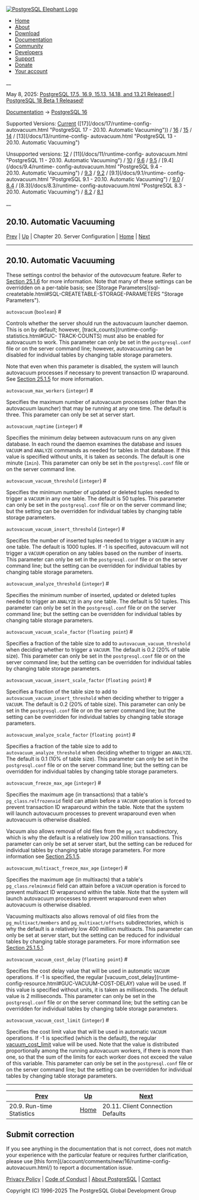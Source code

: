 [ ![PostgreSQL Elephant Logo](/media/img/about/press/elephant.png) ](/)

  * [Home](/ "Home")
  * [About](/about/ "About")
  * [Download](/download/ "Download")
  * [Documentation](/docs/ "Documentation")
  * [Community](/community/ "Community")
  * [Developers](/developer/ "Developers")
  * [Support](/support/ "Support")
  * [Donate](/about/donate/ "Donate")
  * [Your account](/account/ "Your account")

__

May 8, 2025: [ PostgreSQL 17.5, 16.9, 15.13, 14.18, and 13.21 Released! ](/about/news/postgresql-175-169-1513-1418-and-1321-released-3072/) | [ PostgreSQL 18 Beta 1 Released! ](/about/news/postgresql-18-beta-1-released-3070/)

[Documentation](/docs/ "Documentation") -> [PostgreSQL
16](/docs/16/index.html)

Supported Versions: [Current](/docs/current/runtime-config-autovacuum.html
"PostgreSQL 17 - 20.10. Automatic Vacuuming") ([17](/docs/17/runtime-config-
autovacuum.html "PostgreSQL 17 - 20.10. Automatic Vacuuming")) /
[16](/docs/16/runtime-config-autovacuum.html "PostgreSQL 16 - 20.10. Automatic
Vacuuming") / [15](/docs/15/runtime-config-autovacuum.html "PostgreSQL 15 -
20.10. Automatic Vacuuming") / [14](/docs/14/runtime-config-autovacuum.html
"PostgreSQL 14 - 20.10. Automatic Vacuuming") / [13](/docs/13/runtime-config-
autovacuum.html "PostgreSQL 13 - 20.10. Automatic Vacuuming")

Unsupported versions: [12](/docs/12/runtime-config-autovacuum.html "PostgreSQL
12 - 20.10. Automatic Vacuuming") / [11](/docs/11/runtime-config-
autovacuum.html "PostgreSQL 11 - 20.10. Automatic Vacuuming") /
[10](/docs/10/runtime-config-autovacuum.html "PostgreSQL 10 - 20.10. Automatic
Vacuuming") / [9.6](/docs/9.6/runtime-config-autovacuum.html "PostgreSQL 9.6 -
20.10. Automatic Vacuuming") / [9.5](/docs/9.5/runtime-config-autovacuum.html
"PostgreSQL 9.5 - 20.10. Automatic Vacuuming") / [9.4](/docs/9.4/runtime-
config-autovacuum.html "PostgreSQL 9.4 - 20.10. Automatic Vacuuming") /
[9.3](/docs/9.3/runtime-config-autovacuum.html "PostgreSQL 9.3 -
20.10. Automatic Vacuuming") / [9.2](/docs/9.2/runtime-config-autovacuum.html
"PostgreSQL 9.2 - 20.10. Automatic Vacuuming") / [9.1](/docs/9.1/runtime-
config-autovacuum.html "PostgreSQL 9.1 - 20.10. Automatic Vacuuming") /
[9.0](/docs/9.0/runtime-config-autovacuum.html "PostgreSQL 9.0 -
20.10. Automatic Vacuuming") / [8.4](/docs/8.4/runtime-config-autovacuum.html
"PostgreSQL 8.4 - 20.10. Automatic Vacuuming") / [8.3](/docs/8.3/runtime-
config-autovacuum.html "PostgreSQL 8.3 - 20.10. Automatic Vacuuming") /
[8.2](/docs/8.2/runtime-config-autovacuum.html "PostgreSQL 8.2 -
20.10. Automatic Vacuuming") / [8.1](/docs/8.1/runtime-config-autovacuum.html
"PostgreSQL 8.1 - 20.10. Automatic Vacuuming")

__

20.10. Automatic Vacuuming  
---  
[Prev](runtime-config-statistics.html "20.9. Run-time Statistics")  | [Up](runtime-config.html "Chapter 20. Server Configuration") | Chapter 20. Server Configuration | [Home](index.html "PostgreSQL 16.9 Documentation") |  [Next](runtime-config-client.html "20.11. Client Connection Defaults")  
  
* * *

## 20.10. Automatic Vacuuming #

These settings control the behavior of the _autovacuum_ feature. Refer to
[Section 25.1.6](routine-vacuuming.html#AUTOVACUUM "25.1.6. The Autovacuum
Daemon") for more information. Note that many of these settings can be
overridden on a per-table basis; see [Storage Parameters](sql-
createtable.html#SQL-CREATETABLE-STORAGE-PARAMETERS "Storage Parameters").

`autovacuum` (`boolean`)  #

    

Controls whether the server should run the autovacuum launcher daemon. This is
on by default; however, [track_counts](runtime-config-statistics.html#GUC-
TRACK-COUNTS) must also be enabled for autovacuum to work. This parameter can
only be set in the `postgresql.conf` file or on the server command line;
however, autovacuuming can be disabled for individual tables by changing table
storage parameters.

Note that even when this parameter is disabled, the system will launch
autovacuum processes if necessary to prevent transaction ID wraparound. See
[Section 25.1.5](routine-vacuuming.html#VACUUM-FOR-WRAPAROUND
"25.1.5. Preventing Transaction ID Wraparound Failures") for more information.

`autovacuum_max_workers` (`integer`)  #

    

Specifies the maximum number of autovacuum processes (other than the
autovacuum launcher) that may be running at any one time. The default is
three. This parameter can only be set at server start.

`autovacuum_naptime` (`integer`)  #

    

Specifies the minimum delay between autovacuum runs on any given database. In
each round the daemon examines the database and issues `VACUUM` and `ANALYZE`
commands as needed for tables in that database. If this value is specified
without units, it is taken as seconds. The default is one minute (`1min`).
This parameter can only be set in the `postgresql.conf` file or on the server
command line.

`autovacuum_vacuum_threshold` (`integer`)  #

    

Specifies the minimum number of updated or deleted tuples needed to trigger a
`VACUUM` in any one table. The default is 50 tuples. This parameter can only
be set in the `postgresql.conf` file or on the server command line; but the
setting can be overridden for individual tables by changing table storage
parameters.

`autovacuum_vacuum_insert_threshold` (`integer`)  #

    

Specifies the number of inserted tuples needed to trigger a `VACUUM` in any
one table. The default is 1000 tuples. If -1 is specified, autovacuum will not
trigger a `VACUUM` operation on any tables based on the number of inserts.
This parameter can only be set in the `postgresql.conf` file or on the server
command line; but the setting can be overridden for individual tables by
changing table storage parameters.

`autovacuum_analyze_threshold` (`integer`)  #

    

Specifies the minimum number of inserted, updated or deleted tuples needed to
trigger an `ANALYZE` in any one table. The default is 50 tuples. This
parameter can only be set in the `postgresql.conf` file or on the server
command line; but the setting can be overridden for individual tables by
changing table storage parameters.

`autovacuum_vacuum_scale_factor` (`floating point`)  #

    

Specifies a fraction of the table size to add to `autovacuum_vacuum_threshold`
when deciding whether to trigger a `VACUUM`. The default is 0.2 (20% of table
size). This parameter can only be set in the `postgresql.conf` file or on the
server command line; but the setting can be overridden for individual tables
by changing table storage parameters.

`autovacuum_vacuum_insert_scale_factor` (`floating point`)  #

    

Specifies a fraction of the table size to add to
`autovacuum_vacuum_insert_threshold` when deciding whether to trigger a
`VACUUM`. The default is 0.2 (20% of table size). This parameter can only be
set in the `postgresql.conf` file or on the server command line; but the
setting can be overridden for individual tables by changing table storage
parameters.

`autovacuum_analyze_scale_factor` (`floating point`)  #

    

Specifies a fraction of the table size to add to
`autovacuum_analyze_threshold` when deciding whether to trigger an `ANALYZE`.
The default is 0.1 (10% of table size). This parameter can only be set in the
`postgresql.conf` file or on the server command line; but the setting can be
overridden for individual tables by changing table storage parameters.

`autovacuum_freeze_max_age` (`integer`)  #

    

Specifies the maximum age (in transactions) that a table's
`pg_class`.`relfrozenxid` field can attain before a `VACUUM` operation is
forced to prevent transaction ID wraparound within the table. Note that the
system will launch autovacuum processes to prevent wraparound even when
autovacuum is otherwise disabled.

Vacuum also allows removal of old files from the `pg_xact` subdirectory, which
is why the default is a relatively low 200 million transactions. This
parameter can only be set at server start, but the setting can be reduced for
individual tables by changing table storage parameters. For more information
see [Section 25.1.5](routine-vacuuming.html#VACUUM-FOR-WRAPAROUND
"25.1.5. Preventing Transaction ID Wraparound Failures").

`autovacuum_multixact_freeze_max_age` (`integer`)  #

    

Specifies the maximum age (in multixacts) that a table's
`pg_class`.`relminmxid` field can attain before a `VACUUM` operation is forced
to prevent multixact ID wraparound within the table. Note that the system will
launch autovacuum processes to prevent wraparound even when autovacuum is
otherwise disabled.

Vacuuming multixacts also allows removal of old files from the
`pg_multixact/members` and `pg_multixact/offsets` subdirectories, which is why
the default is a relatively low 400 million multixacts. This parameter can
only be set at server start, but the setting can be reduced for individual
tables by changing table storage parameters. For more information see [Section
25.1.5.1](routine-vacuuming.html#VACUUM-FOR-MULTIXACT-WRAPAROUND
"25.1.5.1. Multixacts and Wraparound").

`autovacuum_vacuum_cost_delay` (`floating point`)  #

    

Specifies the cost delay value that will be used in automatic `VACUUM`
operations. If -1 is specified, the regular [vacuum_cost_delay](runtime-
config-resource.html#GUC-VACUUM-COST-DELAY) value will be used. If this value
is specified without units, it is taken as milliseconds. The default value is
2 milliseconds. This parameter can only be set in the `postgresql.conf` file
or on the server command line; but the setting can be overridden for
individual tables by changing table storage parameters.

`autovacuum_vacuum_cost_limit` (`integer`)  #

    

Specifies the cost limit value that will be used in automatic `VACUUM`
operations. If -1 is specified (which is the default), the regular
[vacuum_cost_limit](runtime-config-resource.html#GUC-VACUUM-COST-LIMIT) value
will be used. Note that the value is distributed proportionally among the
running autovacuum workers, if there is more than one, so that the sum of the
limits for each worker does not exceed the value of this variable. This
parameter can only be set in the `postgresql.conf` file or on the server
command line; but the setting can be overridden for individual tables by
changing table storage parameters.

* * *

[Prev](runtime-config-statistics.html "20.9. Run-time Statistics")  | [Up](runtime-config.html "Chapter 20. Server Configuration") |  [Next](runtime-config-client.html "20.11. Client Connection Defaults")  
---|---|---  
20.9. Run-time Statistics  | [Home](index.html "PostgreSQL 16.9 Documentation") |  20.11. Client Connection Defaults  
  
## Submit correction

If you see anything in the documentation that is not correct, does not match
your experience with the particular feature or requires further clarification,
please use [this form](/account/comments/new/16/runtime-config-
autovacuum.html/) to report a documentation issue.

[Privacy Policy](/about/privacypolicy) | [Code of Conduct](/about/policies/coc/) | [About PostgreSQL](/about/) | [Contact](/about/contact/)  

Copyright (C) 1996-2025 The PostgreSQL Global Development Group

